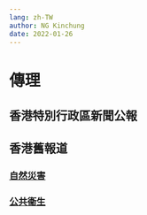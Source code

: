 ```yaml
---
lang: zh-TW
author: NG Kinchung
date: 2022-01-26
---
```

# 傳理
## 香港特別行政區新聞公報
## 香港舊報道
### [自然災害](hknews/natural-disaster/README.md)
### [公共衞生](hknews/public-health/README.md)